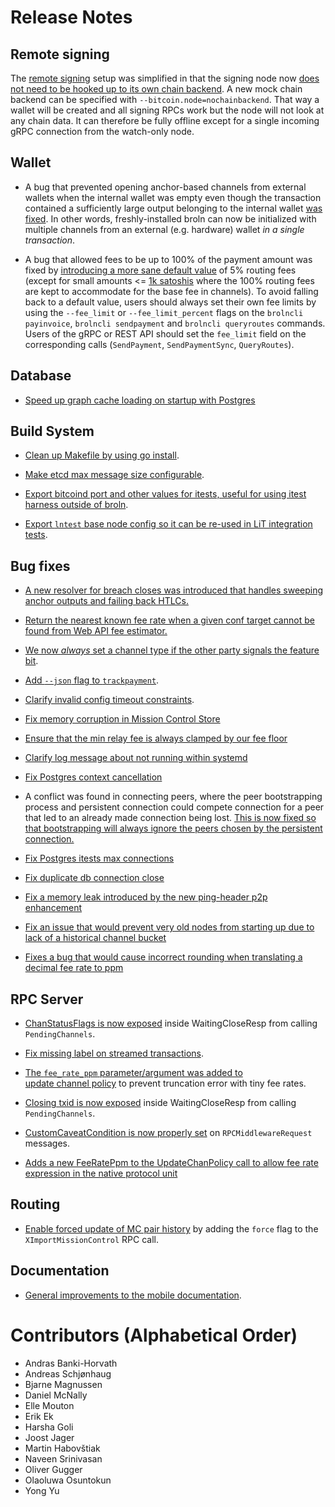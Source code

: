 # Release Notes

## Remote signing

The [remote signing](../remote-signing.md) setup was simplified in that the
signing node now [does not need to be hooked up to its own chain
backend](https://github.com/brolightningnetwork/broln/pull/6006). A new mock chain
backend can be specified with `--bitcoin.node=nochainbackend`. That way a wallet
will be created and all signing RPCs work but the node will not look at any
chain data. It can therefore be fully offline except for a single incoming gRPC
connection from the watch-only node.

## Wallet

* A bug that prevented opening anchor-based channels from external wallets when
  the internal wallet was empty even though the transaction contained a
  sufficiently large output belonging to the internal wallet
  [was fixed](https://github.com/brolightningnetwork/broln/pull/5539).
  In other words, freshly-installed broln can now be initialized with multiple
  channels from an external (e.g. hardware) wallet *in a single transaction*.

* A bug that allowed fees to be up to 100% of the payment amount was fixed by
  [introducing a more sane default
  value](https://github.com/brolightningnetwork/broln/pull/6226) of 5% routing fees
  (except for small amounts <= [1k
  satoshis](https://github.com/brolightningnetwork/broln/pull/6234) where the 100%
  routing fees are kept to accommodate for the base fee in channels). To avoid
  falling back to a default value, users should always set their own fee limits
  by using the `--fee_limit` or `--fee_limit_percent` flags on the `brolncli
  payinvoice`, `brolncli sendpayment` and `brolncli queryroutes` commands. Users of
  the gRPC or REST API should set the `fee_limit` field on the corresponding
  calls (`SendPayment`, `SendPaymentSync`, `QueryRoutes`).

## Database

* [Speed up graph cache loading on startup with
Postgres](https://github.com/brolightningnetwork/broln/pull/6111)

## Build System

* [Clean up Makefile by using go
  install](https://github.com/brolightningnetwork/broln/pull/6035).

* [Make etcd max message size
  configurable](https://github.com/brolightningnetwork/broln/pull/6049).

* [Export bitcoind port and other values for itests, useful for
  using itest harness outside of
  broln](https://github.com/brolightningnetwork/broln/pull/6050).

* [Export `lntest` base node config so it can be re-used in LiT integration
  tests](https://github.com/brolightningnetwork/broln/pull/6139).

## Bug fixes

* [A new resolver for breach closes was introduced that handles sweeping
  anchor outputs and failing back HTLCs.](https://github.com/brolightningnetwork/broln/pull/6158)

* [Return the nearest known fee rate when a given conf target cannot be found
  from Web API fee estimator.](https://github.com/brolightningnetwork/broln/pull/6062)

* [We now _always_ set a channel type if the other party signals the feature
  bit](https://github.com/brolightningnetwork/broln/pull/6075).

* [Add `--json` flag to
  `trackpayment`](https://github.com/brolightningnetwork/broln/pull/6060).

* [Clarify invalid config timeout
  constraints](https://github.com/brolightningnetwork/broln/pull/6073).

* [Fix memory corruption in Mission Control
  Store](https://github.com/brolightningnetwork/broln/pull/6068)
 
* [Ensure that the min relay fee is always clamped by our fee
  floor](https://github.com/brolightningnetwork/broln/pull/6076)

* [Clarify log message about not running within
  systemd](https://github.com/brolightningnetwork/broln/pull/6096)

* [Fix Postgres context cancellation](https://github.com/brolightningnetwork/broln/pull/6108)

* A conflict was found in connecting peers, where the peer bootstrapping
  process and persistent connection could compete connection for a peer that
  led to an already made connection being lost. [This is now fixed so that
  bootstrapping will always ignore the peers chosen by the persistent
  connection.](https://github.com/brolightningnetwork/broln/pull/6082)
  
* [Fix Postgres itests max connections](https://github.com/brolightningnetwork/broln/pull/6116)

* [Fix duplicate db connection close](https://github.com/brolightningnetwork/broln/pull/6140)

* [Fix a memory leak introduced by the new ping-header p2p enhancement](https://github.com/brolightningnetwork/broln/pull/6144)

* [Fix an issue that would prevent very old nodes from starting up due to lack of a historical channel bucket](https://github.com/brolightningnetwork/broln/pull/6159)

* [Fixes a bug that would cause incorrect rounding when translating a decimal fee rate to ppm](https://github.com/brolightningnetwork/broln/pull/6200)


## RPC Server

* [ChanStatusFlags is now
  exposed](https://github.com/brolightningnetwork/broln/pull/5971) inside
  WaitingCloseResp from calling `PendingChannels`.

* [Fix missing label on streamed
  transactions](https://github.com/brolightningnetwork/broln/pull/5854).

* [The `fee_rate_ppm` parameter/argument was added to  
  update channel policy](https://github.com/brolightningnetwork/broln/pull/5711)
  to prevent truncation error with tiny fee rates.

* [Closing txid is now
  exposed](https://github.com/brolightningnetwork/broln/pull/6146) inside
  WaitingCloseResp from calling `PendingChannels`.

* [CustomCaveatCondition is now properly
  set](https://github.com/brolightningnetwork/broln/pull/6185) on
  `RPCMiddlewareRequest` messages.

* [Adds a new FeeRatePpm to the UpdateChanPolicy call to allow fee rate expression in the native protocol unit](https://github.com/brolightningnetwork/broln/pull/6200)


## Routing

* [Enable forced update of MC pair
  history](https://github.com/brolightningnetwork/broln/pull/6180) by adding the `force`
  flag to the `XImportMissionControl` RPC call.

## Documentation

* [General improvements to the mobile documentation](https://github.com/brolightningnetwork/broln/pull/6181). 

# Contributors (Alphabetical Order)

* Andras Banki-Horvath
* Andreas Schjønhaug
* Bjarne Magnussen
* Daniel McNally
* Elle Mouton
* Erik Ek
* Harsha Goli
* Joost Jager
* Martin Habovštiak
* Naveen Srinivasan
* Oliver Gugger
* Olaoluwa Osuntokun
* Yong Yu
